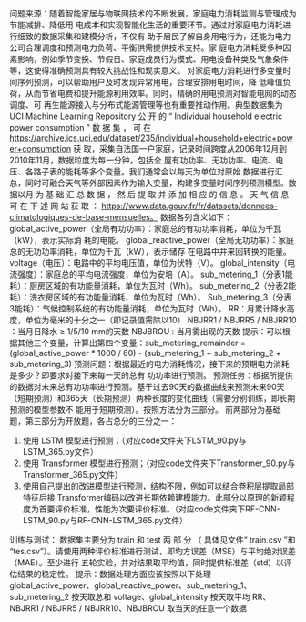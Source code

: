 问题来源：随着智能家居与物联网技术的不断发展，家庭电力消耗监测与管理成为节能减排、降低用 电成本和实现智能化生活的重要环节。通过对家庭电力消耗进行细致的数据采集和建模分析，不仅有 助于居民了解自身用电行为，还能为电力公司合理调度和预测电力负荷、平衡供需提供技术支持。家 庭电力消耗受多种因素影响，例如季节变换、节假日、家庭成员行为模式、用电设备种类及气象条件 等，这使得准确预测具有较大挑战性和现实意义。
对家庭电力消耗进行多变量时间序列预测，可以帮助用户及时发现异常用电，合理安排用电时间，降 低峰值负荷，从而节省电费和提升能源利用效率。同时，精确的用电预测对智能电网的动态调度、可 再生能源接入与分布式能源管理等也有重要推动作用。典型数据集为UCI Machine Learning  Repository 公 开 的 “ Individual household electric power consumption ” 数 据 集 ， 可 在 https://archive.ics.uci.edu/dataset/235/individual+household+electric+power+consumption 获 取，采集自法国一户家庭，记录时间跨度从2006年12月到2010年11月，数据粒度为每一分钟，包括全 屋有功功率、无功功率、电流、电压、各路子表的能耗等多个变量。我们通常会以每天为单位对原始 数据进行汇总，同时可融合天气等外部因素作为输入变量，构建多变量时间序列预测模型。数据以月 为 基 础 汇 总 数 据 ， 然 后 提 取 并 添 加 相 应 的 信 息 。 天 气 信 息 可 在 下 述 网 站 获 取 ： https://www.data.gouv.fr/fr/datasets/donnees-climatologiques-de-base-mensuelles。
数据各列含义如下： global_active_power（全局有功功率）：家庭总的有功功率消耗，单位为千瓦（kW），表示实际消 耗的电能。
global_reactive_power（全局无功功率）：家庭总的无功功率消耗，单位为千瓦（kW），表示储存 在电路中并来回转换的能量。 
voltage（电压）：电路中的平均电压值，单位为伏特（V）。 
global_intensity（电流强度）：家庭总的平均电流强度，单位为安培（A）。 
sub_metering_1（分表1能耗）：厨房区域的有功能量消耗，单位为瓦时（Wh）。 
sub_metering_2（分表2能耗）：洗衣房区域的有功能量消耗，单位为瓦时（Wh）。 
Sub_metering_3（分表3能耗）：气候控制系统的有功能量消耗，单位为瓦时（Wh）。 
RR：月累计降水高度，单位为毫米的十分之一（即记录值需除以10） 
NBJRR1 / NBJRR5 / NBJRR10 ：当月日降水 ≥ 1/5/10 mm的天数 
NBJBROU : 当月雾出现的天数 
提示：可以根据其他三个变量，计算出第四个变量：sub_metering_remainder =  (global_active_power * 1000 / 60) - (sub_metering_1 + sub_metering_2 + sub_metering_3) 
预测问题：根据最近的电力消耗情况，接下来的预期电力消耗是多少？即要求对接下来每一天的总有 功功率进行预测。 
预测任务：根据所提供的数据对未来总有功功率进行预测。基于过去90天的数据曲线来预测未来90天 （短期预测）和365天（长期预测）两种长度的变化曲线（需要分别训练，即长期预测的模型参数不 能用于短期预测）。按照方法分为三部分。 前两部分为基础题，第三部分为开放题，各占总分的三分之一： 
1. 使用 LSTM 模型进行预测；（对应code文件夹下LSTM_90.py与LSTM_365.py文件）
2. 使用 Transformer 模型进行预测；（对应code文件夹下Transformer_90.py与Transformer_365.py文件）
3. 使用自己提出的改进模型进行预测，结构不限，例如可以结合卷积层提取局部特征后接 Transformer编码以改进长期依赖建模能力。此部分以原理的新颖程度为首要评价标准，性能为次要评价标准。（对应code文件夹下RF-CNN-LSTM_90.py与RF-CNN-LSTM_365.py文件）

训练与测试： 数据集主要分为 train 和 test 两 部 分 （ 具体见文件“ train.csv ”和 “tes.csv”）。请使用两种评价标准进行测试，即均方误差（MSE）与平均绝对误差（MAE）。至少进行 五轮实验，并对结果取平均值，同时提供标准差（std）以评估结果的稳定性。 
提示：数据处理方面应该按照以下处理 global_active_power、global_reactive_power、sub_metering_1、sub_metering_2 按天取总和 voltage、global_intensity 按天取平均 RR、NBJRR1 / NBJRR5 / NBJRR10、NBJBROU 取当天的任意一个数据
